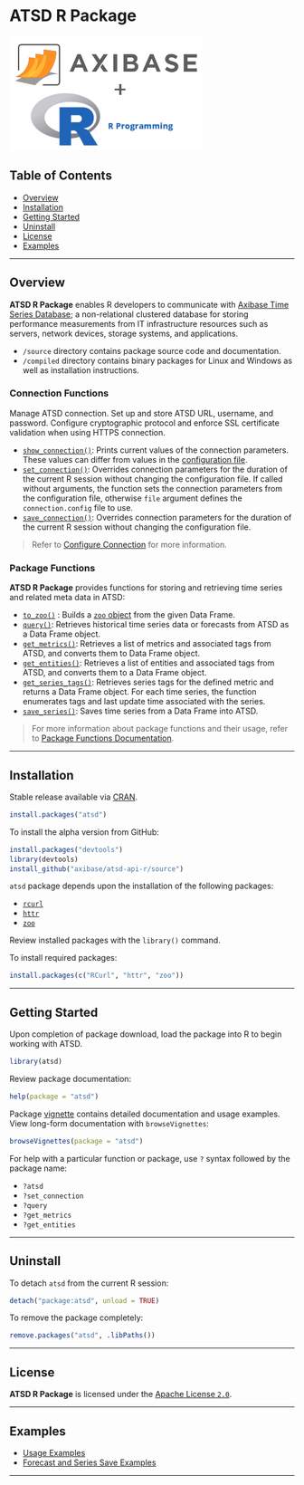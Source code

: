 # ATSD R Package

![](./images/axibase-and-r.png)

## Table of Contents

* [Overview](#overview)
* [Installation](#installation)
* [Getting Started](#getting-started)
* [Uninstall](#Uninstall)
* [License](#license)
* [Examples](#examples)

---

## Overview

**ATSD R Package** enables R developers to communicate with  [Axibase Time Series Database](https://axibase.com/docs/atsd/); a non-relational clustered database for storing performance measurements from IT infrastructure resources such as servers, network devices, storage systems, and applications.

* `/source` directory contains package source code and documentation.
* `/compiled` directory contains binary packages for Linux and Windows as well as installation instructions.

### Connection Functions

Manage ATSD connection. Set up and store ATSD URL, username, and password. Configure cryptographic protocol and enforce SSL certificate validation when using HTTPS connection.

* [`show_connection()`](atsd_package.md#show_connection): Prints current values of the connection parameters. These values can differ from values in the [configuration file](./source/inst/connection.config).
* [`set_connection()`](atsd_package.md#set_connection): Overrides connection parameters for the duration of the current R session without changing the configuration file. If called without arguments, the function sets the connection parameters from the configuration file, otherwise `file` argument defines the `connection.config` file to use.
* [`save_connection()`](atsd_package.md#save_connection): Overrides connection parameters for the duration of the current R session without changing the configuration file.

> Refer to [Configure Connection](atsd_package.md#configure-connection) for more information.

### Package Functions

**ATSD R Package** provides functions for storing and retrieving time series and related meta data in ATSD:

* [`to_zoo()`](atsd_package.md#to_zoo) : Builds a [`zoo` object](http://cran.r-project.org/web/packages/zoo/index.html) from the given Data Frame.
* [`query()`](atsd_package.md#query): Retrieves historical time series data or forecasts from ATSD as a Data Frame object.
* [`get_metrics()`](atsd_package.md#get_metrics): Retrieves a list of metrics and associated tags from ATSD, and converts them to Data Frame object.
* [`get_entities()`](atsd_package.md#get_entities): Retrieves a list of entities and associated tags from ATSD, and converts them to a Data Frame object.
* [`get_series_tags()`](atsd_package.md#get_series_tags): Retrieves series tags for the defined metric and returns a Data Frame object. For each time series, the function enumerates tags and last update time associated with the series.
* [`save_series()`](atsd_package.md#save_series): Saves time series from a Data Frame into ATSD.

> For more information about package functions and their usage, refer to [Package Functions Documentation](atsd_package.md#functions).

---

## Installation

Stable release available via [CRAN](http://cran.r-project.org/web/packages/atsd/index.html).

```r
install.packages("atsd")
```

To install the alpha version from GitHub:

```r
install.packages("devtools")
library(devtools)
install_github("axibase/atsd-api-r/source")
```

`atsd` package depends upon the installation of the following packages:

* [`rcurl`](https://cran.r-project.org/web/packages/RCurl/index.html)
* [`httr`](https://cran.r-project.org/web/packages/httr/index.html)
* [`zoo`](https://cran.r-project.org/web/packages/zoo/index.html)

Review installed packages with the `library()` command.

To install required packages:

```r
install.packages(c("RCurl", "httr", "zoo"))
```

---

## Getting Started

Upon completion of package download, load the package into R to begin working with ATSD.

```r
library(atsd)
```

Review package documentation:

```r
help(package = "atsd")
```

Package [vignette](http://r-pkgs.had.co.nz/vignettes.html) contains detailed documentation and usage examples. View long-form documentation with `browseVignettes`:

```r
browseVignettes(package = "atsd")
```

For help with a particular function or package, use `?` syntax followed by the package name:

* `?atsd`
* `?set_connection`
* `?query`
* `?get_metrics`
* `?get_entities`

---

## Uninstall

To detach `atsd` from the current R session:

```r
detach("package:atsd", unload = TRUE)
```

To remove the package completely:

```r
remove.packages("atsd", .libPaths())
```

---

## License

**ATSD R Package** is licensed under the
[Apache License `2.0`](http://www.apache.org/licenses/LICENSE-2.0).

---

## Examples

* [Usage Examples](usage_example.md)
* [Forecast and Series Save Examples](forecast_and_save_series_example.md)

---
